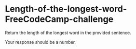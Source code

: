 # Length-of-the-longest-word-FreeCodeCamp-challenge

Return the length of the longest word in the provided sentence.

Your response should be a number.
